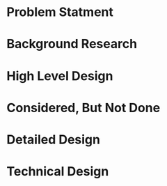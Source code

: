# Problem Statment

# Background Research

# High Level Design

# Considered, But Not Done

# Detailed Design

# Technical Design
